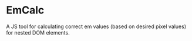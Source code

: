 EmCalc
======

A JS tool for calculating correct em values (based on desired pixel values) for nested DOM elements.